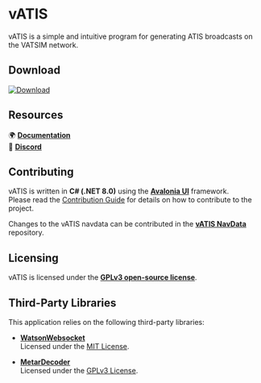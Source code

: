 # vATIS

vATIS is a simple and intuitive program for generating ATIS broadcasts on the VATSIM network.

## Download

[![Download](https://img.shields.io/badge/Download-00489C?style=for-the-badge)][1]  

[1]: https://vatis.app

## Resources

🌍 **[Documentation](https://vatis.app)**  
👋 **[Discord](https://discord.gg/rTMZhjhu9Q)**  

## Contributing

vATIS is written in **C# (.NET 8.0)** using the **[Avalonia UI](https://github.com/avaloniaui/avalonia)** framework.  
Please read the [Contribution Guide](CONTRIBUTING.md) for details on how to contribute to the project.  

Changes to the vATIS navdata can be contributed in the **[vATIS NavData](https://github.com/vatis-project/navdata)** repository.

## Licensing

vATIS is licensed under the **[GPLv3 open-source license](LICENSE)**.

## Third-Party Libraries

This application relies on the following third-party libraries:

- **[WatsonWebsocket](https://github.com/jchristn/WatsonWebsocket)**  
  Licensed under the [MIT License](licenses/MIT.txt).

- **[MetarDecoder](https://github.com/afonsoft/metar-decoder)**  
  Licensed under the [GPLv3 License](licenses/GPL-v3.txt).